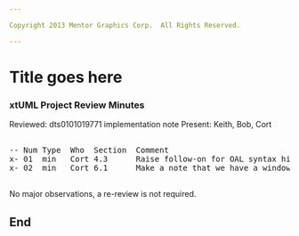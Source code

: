 ```yaml
---

Copyright 2013 Mentor Graphics Corp.  All Rights Reserved.

---
```


# Title goes here
### xtUML Project Review Minutes

Reviewed:  dts0101019771 implementation note
Present:  Keith, Bob, Cort

<pre>

-- Num Type  Who  Section  Comment
x- 01  min   Cort 4.3      Raise follow-on for OAL syntax highlighter.
x- 02  min   Cort 6.1      Make a note that we have a window.

</pre>
   
No major observations, a re-review is not required.


End
---
